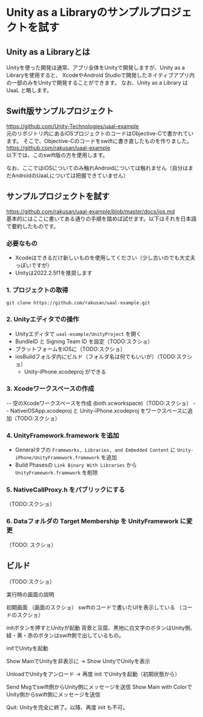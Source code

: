 # Unity as a Libraryのサンプルプロジェクトを試す

## Unity as a Libraryとは
Unityを使った開発は通常、アプリ全体をUnityで開発しますが、Unity as a Libraryを使用すると、
XcodeやAndroid Studioで開発したネイティブアプリ内の一部のみをUnityで開発することができます。
なお、Unity as a Library は UaaL と略します。

## Swift版サンプルプロジェクト
https://github.com/Unity-Technologies/uaal-example  
元のリポジトリ内にあるiOSプロジェクトのコードはObjective-Cで書かれています。
そこで、Objective-Cのコードをswiftに書き直したものを作りました。  
https://github.com/rakusan/uaal-example  
以下では、このswift版の方を使用します。

なお、ここではiOSについてのみ触れAndroidについては触れません（自分はまだAndroidのUaaLについては把握できていません）

## サンプルプロジェクトを試す
https://github.com/rakusan/uaal-example/blob/master/docs/ios.md  
基本的にはここに書いてある通りの手順を踏めば試せます。以下はそれを日本語で要約したものです。

### 必要なもの
- Xcodeはできるだけ新しいものを使用してください（少し古いのでも大丈夫っぽいですが）
- Unityは2022.2.5f1を推奨します


### 1. プロジェクトの取得
```git clone https://github.com/rakusan/uaal-example.git```

### 2. Unityエディタでの操作
- Unityエディタで ```uaal-example/UnityProject``` を開く
- BundleID と Signing Team ID を設定（TODO:スクショ）
- プラットフォームをiOSに（TODO:スクショ）
- iosBuildフォルダ内にビルド（フォルダ名は何でもいいが）（TODO:スクショ）
  - Unity-iPhone.xcodeproj ができる

### 3. Xcodeワークスペースの作成
-- 空のXcodeワークスペースを作成 (both.xcworkspace)（TODO:スクショ）
-- NativeiOSApp.xcodeproj と Unity-iPhone.xcodeproj をワークスペースに追加（TODO:スクショ）

### 4. UnityFramework.framework を追加
- Generalタブの ```Frameworks, Libraries, and Embedded Content``` に ```Unity-iPhone/UnityFramework.framework``` を追加
- Build Phasesの ```Link Binary With Libraries``` から ```UnityFramework.framework``` を削除

### 5. NativeCallProxy.h をパブリックにする
（TODO:スクショ）

### 6. Dataフォルダの Target Membership を UnityFramework に変更
（TODO: スクショ）

## ビルド
（TODO:スクショ）


実行時の画面の説明

初期画面
（画面のスクショ）
swiftのコードで書いたUIを表示している
（コードのスクショ）

initボタンを押すとUnityが起動
背景と豆腐、黒地に白文字のボタンはUnity側、
緑・黄・赤のボタンはswift側で出しているもの。

initでUnityを起動

Show MainでUnityを非表示に → Show UnityでUnityを表示

UnloadでUnityをアンロード → 再度 init でUnityを起動（初期状態から）

Send Msgでswift側からUnity側にメッセージを送信
Show Main with ColorでUnity側からswift側にメッセージを送信

Quit: Unityを完全に終了。以降、再度 init も不可。
